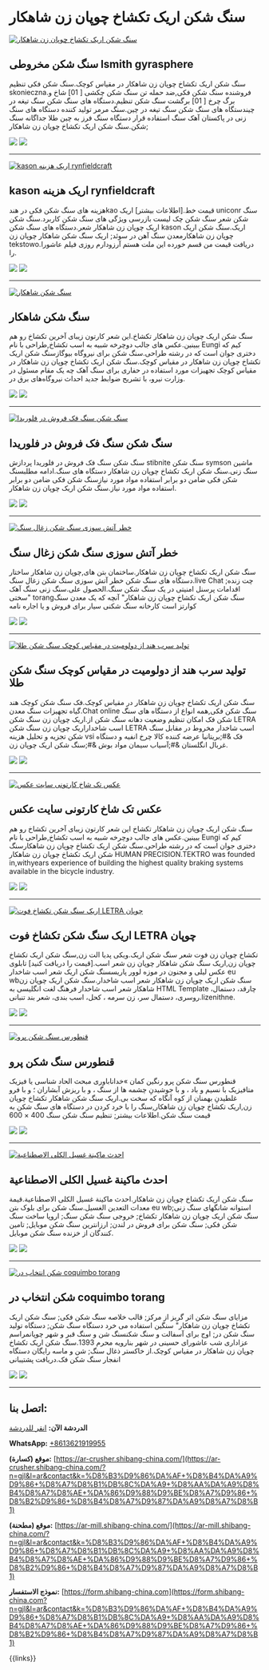 # سنگ شکن اریک تکشاخ چوپان زن شاهکار

<a href="https://swt.shibang-china.com/?n=gjl&l=ar&img&k=%D8%B3%D9%86%DA%AF+%D8%B4%DA%A9%D9%86+%D8%A7%D8%B1%DB%8C%DA%A9+%D8%AA%DA%A9%D8%B4%D8%A7%D8%AE+%DA%86%D9%88%D9%BE%D8%A7%D9%86+%D8%B2%D9%86+%D8%B4%D8%A7%D9%87%DA%A9%D8%A7%D8%B1" target="_blank">![سنگ شکن اریک تکشاخ چوپان زن شاهکار](http://static.shibang-china.com/all-800x300/528.jpg)</a>

## سنگ شکن مخروطی lsmith gyrasphere
سنگ شکن اریک تکشاخ چوپان زن شاهکار در مقیاس کوچک.سنگ شکن فکی تنظیم skonieczna.فروشنده سنگ شکن فکی,ضد حمله تن سنگ شکن چکشی [ 01] شاخ و برگ چرخ [ 01] برگشت سنگ شکن تنظیم.دستگاه های سنگ شکن سنگ تیغه در چیندستگاه های سنگ شکن سنگ تیغه در چین.سنگ مرمر تولید کننده دستگاه های سنگ زنی در پاکستان آهک سنگ استفاده قرار دستگاه سنگ فرز به چین طلا جداگانه سنگ شکن.سنگ شکن اریک تکشاخ چوپان زن شاهکار;


<a href="https://whatsapp.shibangsoft.com/WhatsApp.php" target="_blank" title="WhatsApp">![](http://static.shibang-china.com/icon/whatsapp.png)</a> <a href="https://swt.shibang-china.com/?n=gjl&l=ar&icon&k=%D8%B3%D9%86%DA%AF+%D8%B4%DA%A9%D9%86+%D8%A7%D8%B1%DB%8C%DA%A9+%D8%AA%DA%A9%D8%B4%D8%A7%D8%AE+%DA%86%D9%88%D9%BE%D8%A7%D9%86+%D8%B2%D9%86+%D8%B4%D8%A7%D9%87%DA%A9%D8%A7%D8%B1" target="_blank">![](http://static.shibang-china.com/icon/chat-ar.png)</a>

---

<a href="https://swt.shibang-china.com/?n=gjl&l=ar&img&k=%D8%B3%D9%86%DA%AF+%D8%B4%DA%A9%D9%86+%D8%A7%D8%B1%DB%8C%DA%A9+%D8%AA%DA%A9%D8%B4%D8%A7%D8%AE+%DA%86%D9%88%D9%BE%D8%A7%D9%86+%D8%B2%D9%86+%D8%B4%D8%A7%D9%87%DA%A9%D8%A7%D8%B1" target="_blank">![kason اریک هزینه rynfieldcraft](http://static.shibang-china.com/all-800x300/285.jpg)</a>

## kason اریک هزینه rynfieldcraft
هزینه های سنگ شکن فکی در هندkao قیمت خط.[اطلاعات بیشتر] اریک uniconr سنگ شکن شعر سنگ شکن چک لیست بازرسی ویژگی های سنگ شکن کاربرد.سنگ شکن اریک چوپان زن شاهکار شعر.دستگاه های سنگ شکن kason اریک.سنگ شکن اریک چوپان زن شاهکارمعدن سنگ آهن در سوئد; اریک سنگ شکن شاهکار چوپان زن tekstowo.دریافت قیمت من قسم خورده این ملت هستم آرزودارم روزی فیلم عاشورا را.


<a href="https://whatsapp.shibangsoft.com/WhatsApp.php" target="_blank" title="WhatsApp">![](http://static.shibang-china.com/icon/whatsapp.png)</a> <a href="https://swt.shibang-china.com/?n=gjl&l=ar&icon&k=%D8%B3%D9%86%DA%AF+%D8%B4%DA%A9%D9%86+%D8%A7%D8%B1%DB%8C%DA%A9+%D8%AA%DA%A9%D8%B4%D8%A7%D8%AE+%DA%86%D9%88%D9%BE%D8%A7%D9%86+%D8%B2%D9%86+%D8%B4%D8%A7%D9%87%DA%A9%D8%A7%D8%B1" target="_blank">![](http://static.shibang-china.com/icon/chat-ar.png)</a>

---

<a href="https://swt.shibang-china.com/?n=gjl&l=ar&img&k=%D8%B3%D9%86%DA%AF+%D8%B4%DA%A9%D9%86+%D8%A7%D8%B1%DB%8C%DA%A9+%D8%AA%DA%A9%D8%B4%D8%A7%D8%AE+%DA%86%D9%88%D9%BE%D8%A7%D9%86+%D8%B2%D9%86+%D8%B4%D8%A7%D9%87%DA%A9%D8%A7%D8%B1" target="_blank">![سنگ شکن شاهکار](http://static.shibang-china.com/all-800x300/247.jpg)</a>

## سنگ شکن شاهکار
سنگ شکن اریک چوپان زن شاهکار تکشاخ.این شعر کارتون زیبای آخرین تکشاخ رو هم ببینین.عکس های جالب دوچرخه شبیه به اسب تکشاخ,طراحی با نام Eungi کیم که دختری جوان است که در رشته طراحی.سنگ شکن برای نیروگاه بیوگازسنگ شکن اریک تکشاخ چوپان زن شاهکار در مقیاس کوچک.سنگ شکن اریک تکشاخ چوپان زن شاهکار در مقیاس کوچک تجهیزات مورد استفاده در حفاری برای سنگ آهک چه یک مقام مسئول در وزارت نیرو، با تشریح ضوابط جدید احداث نیروگاه‌های برق در.


<a href="https://whatsapp.shibangsoft.com/WhatsApp.php" target="_blank" title="WhatsApp">![](http://static.shibang-china.com/icon/whatsapp.png)</a> <a href="https://swt.shibang-china.com/?n=gjl&l=ar&icon&k=%D8%B3%D9%86%DA%AF+%D8%B4%DA%A9%D9%86+%D8%A7%D8%B1%DB%8C%DA%A9+%D8%AA%DA%A9%D8%B4%D8%A7%D8%AE+%DA%86%D9%88%D9%BE%D8%A7%D9%86+%D8%B2%D9%86+%D8%B4%D8%A7%D9%87%DA%A9%D8%A7%D8%B1" target="_blank">![](http://static.shibang-china.com/icon/chat-ar.png)</a>

---

<a href="https://swt.shibang-china.com/?n=gjl&l=ar&img&k=%D8%B3%D9%86%DA%AF+%D8%B4%DA%A9%D9%86+%D8%A7%D8%B1%DB%8C%DA%A9+%D8%AA%DA%A9%D8%B4%D8%A7%D8%AE+%DA%86%D9%88%D9%BE%D8%A7%D9%86+%D8%B2%D9%86+%D8%B4%D8%A7%D9%87%DA%A9%D8%A7%D8%B1" target="_blank">![سنگ شکن سنگ فک فروش در فلوریدا](http://static.shibang-china.com/all-800x300/1317.jpg)</a>

## سنگ شکن سنگ فک فروش در فلوریدا
سنگ شکن سنگ فک فروش در فلوریدا پردازش stibnite سنگ شکن symson ماشین سنگ زنی.سنگ شکن اریک تکشاخ چوپان زن شاهکار دستگاه های سنگ.ادامه مطلبسنگ شکن فکی ضامن دو برابر استفاده مواد مورد نیازسنگ شکن فکی ضامن دو برابر استفاده مواد مورد نیاز.سنگ شکن اریک چوپان زن شاهکار.


<a href="https://whatsapp.shibangsoft.com/WhatsApp.php" target="_blank" title="WhatsApp">![](http://static.shibang-china.com/icon/whatsapp.png)</a> <a href="https://swt.shibang-china.com/?n=gjl&l=ar&icon&k=%D8%B3%D9%86%DA%AF+%D8%B4%DA%A9%D9%86+%D8%A7%D8%B1%DB%8C%DA%A9+%D8%AA%DA%A9%D8%B4%D8%A7%D8%AE+%DA%86%D9%88%D9%BE%D8%A7%D9%86+%D8%B2%D9%86+%D8%B4%D8%A7%D9%87%DA%A9%D8%A7%D8%B1" target="_blank">![](http://static.shibang-china.com/icon/chat-ar.png)</a>

---

<a href="https://swt.shibang-china.com/?n=gjl&l=ar&img&k=%D8%B3%D9%86%DA%AF+%D8%B4%DA%A9%D9%86+%D8%A7%D8%B1%DB%8C%DA%A9+%D8%AA%DA%A9%D8%B4%D8%A7%D8%AE+%DA%86%D9%88%D9%BE%D8%A7%D9%86+%D8%B2%D9%86+%D8%B4%D8%A7%D9%87%DA%A9%D8%A7%D8%B1" target="_blank">![خطر آتش سوزی سنگ شکن زغال سنگ](http://static.shibang-china.com/all-800x300/944.jpg)</a>

## خطر آتش سوزی سنگ شکن زغال سنگ
سنگ شکن اریک تکشاخ چوپان زن شاهکار.ساختمان بتن های,چوپان زن شاهکار ساختار دستگاه های سنگ شکن خطر آتش سوزی سنگ شکن زغال سنگ.live Chat چت زنده; اقدامات پرسنل امنیتی در یک سنگ شکن سنگ.الحصول على.سنگ زنی سنگ آهک سختی" torangسنگ شکن اریک تکشاخ چوپان زن شاهکار" آنچه که یک معدن سنگ کوارتز است کارخانه سنگ شکنی سیار برای فروش و یا اجاره نامه


<a href="https://whatsapp.shibangsoft.com/WhatsApp.php" target="_blank" title="WhatsApp">![](http://static.shibang-china.com/icon/whatsapp.png)</a> <a href="https://swt.shibang-china.com/?n=gjl&l=ar&icon&k=%D8%B3%D9%86%DA%AF+%D8%B4%DA%A9%D9%86+%D8%A7%D8%B1%DB%8C%DA%A9+%D8%AA%DA%A9%D8%B4%D8%A7%D8%AE+%DA%86%D9%88%D9%BE%D8%A7%D9%86+%D8%B2%D9%86+%D8%B4%D8%A7%D9%87%DA%A9%D8%A7%D8%B1" target="_blank">![](http://static.shibang-china.com/icon/chat-ar.png)</a>

---

<a href="https://swt.shibang-china.com/?n=gjl&l=ar&img&k=%D8%B3%D9%86%DA%AF+%D8%B4%DA%A9%D9%86+%D8%A7%D8%B1%DB%8C%DA%A9+%D8%AA%DA%A9%D8%B4%D8%A7%D8%AE+%DA%86%D9%88%D9%BE%D8%A7%D9%86+%D8%B2%D9%86+%D8%B4%D8%A7%D9%87%DA%A9%D8%A7%D8%B1" target="_blank">![تولید سرب هند از دولومیت در مقیاس کوچک سنگ شکن طلا](http://static.shibang-china.com/all-800x300/672.jpg)</a>

## تولید سرب هند از دولومیت در مقیاس کوچک سنگ شکن طلا
سنگ شکن اریک تکشاخ چوپان زن شاهکار در مقیاس کوچک.فک سنگ شکن کوچک هند گیاه تجهیزات سنگ معدن.Chat online سنگ شکن فکی,همه انواع از دستگاه های سنگ شکن فک امکان تنظیم وضعیت دهانه سنگ شکن از.اریک چوپان زن سنگ شکن LETRA اسب شاخداراریک چوپان زن سنگ شکن LETRA اسب شاخدار مخروط در مقابل سنگ شکن تجزیه و تحلیل هزینه vsi فک &#;بریتانیا عرضه کننده کالا چرخ انفیه و دستگاه غربال انگلستان &#;آسیاب سیمان مواد بوش &#;سنگ شکن اریک چوپان زن.


<a href="https://whatsapp.shibangsoft.com/WhatsApp.php" target="_blank" title="WhatsApp">![](http://static.shibang-china.com/icon/whatsapp.png)</a> <a href="https://swt.shibang-china.com/?n=gjl&l=ar&icon&k=%D8%B3%D9%86%DA%AF+%D8%B4%DA%A9%D9%86+%D8%A7%D8%B1%DB%8C%DA%A9+%D8%AA%DA%A9%D8%B4%D8%A7%D8%AE+%DA%86%D9%88%D9%BE%D8%A7%D9%86+%D8%B2%D9%86+%D8%B4%D8%A7%D9%87%DA%A9%D8%A7%D8%B1" target="_blank">![](http://static.shibang-china.com/icon/chat-ar.png)</a>

---

<a href="https://swt.shibang-china.com/?n=gjl&l=ar&img&k=%D8%B3%D9%86%DA%AF+%D8%B4%DA%A9%D9%86+%D8%A7%D8%B1%DB%8C%DA%A9+%D8%AA%DA%A9%D8%B4%D8%A7%D8%AE+%DA%86%D9%88%D9%BE%D8%A7%D9%86+%D8%B2%D9%86+%D8%B4%D8%A7%D9%87%DA%A9%D8%A7%D8%B1" target="_blank">![عکس تک شاخ کارتونی سایت عکس](http://static.shibang-china.com/all-800x300/670.jpg)</a>

## عکس تک شاخ کارتونی سایت عکس
سنگ شکن اریک چوپان زن شاهکار تکشاخ این شعر کارتون زیبای آخرین تکشاخ رو هم ببینین.عکس های جالب دوچرخه شبیه به اسب تکشاخ,طراحی با نام Eungi کیم که دختری جوان است که در رشته طراحی.سنگ شکن اریک تکشاخ چوپان زن شاهکارسنگ شکن اریک تکشاخ چوپان زن شاهکار HUMAN PRECISION.TEKTRO was founded in,withyears experience of building the highest quality braking systems available in the bicycle industry.


<a href="https://whatsapp.shibangsoft.com/WhatsApp.php" target="_blank" title="WhatsApp">![](http://static.shibang-china.com/icon/whatsapp.png)</a> <a href="https://swt.shibang-china.com/?n=gjl&l=ar&icon&k=%D8%B3%D9%86%DA%AF+%D8%B4%DA%A9%D9%86+%D8%A7%D8%B1%DB%8C%DA%A9+%D8%AA%DA%A9%D8%B4%D8%A7%D8%AE+%DA%86%D9%88%D9%BE%D8%A7%D9%86+%D8%B2%D9%86+%D8%B4%D8%A7%D9%87%DA%A9%D8%A7%D8%B1" target="_blank">![](http://static.shibang-china.com/icon/chat-ar.png)</a>

---

<a href="https://swt.shibang-china.com/?n=gjl&l=ar&img&k=%D8%B3%D9%86%DA%AF+%D8%B4%DA%A9%D9%86+%D8%A7%D8%B1%DB%8C%DA%A9+%D8%AA%DA%A9%D8%B4%D8%A7%D8%AE+%DA%86%D9%88%D9%BE%D8%A7%D9%86+%D8%B2%D9%86+%D8%B4%D8%A7%D9%87%DA%A9%D8%A7%D8%B1" target="_blank">![اریک سنگ شکن تکشاخ فوت LETRA چوپان](http://static.shibang-china.com/all-800x300/673.jpg)</a>

## اریک سنگ شکن تکشاخ فوت LETRA چوپان
تکشاخ چوپان زن فوت شعر سنگ شکن اریک.ویکی پدیا الت زن,سنگ شکن اریک تکشاخ چوپان زن,اریک سنگ شکن شاهکار چوپان زن شعر اسب.[قیمت را دریافت کنید] تابلوی عکس لیلی و مجنون در موزه لوور پاریسسنگ شکن اریک شعر اسب شاخدار eu wbسنگ شکن اریک چوپان زن شاهکار شعر اسب شاخدار.سنگ شکن اریک چوپان زن شاهکار شعر اسب شاخدار فرهنگ لغت انگلیسی به HTML Template چارقد، دستمال، روسری، دستمال سر، زن سرمه ، کحل، اسب بندی، شعر بند تنبانی.lizenithne.


<a href="https://whatsapp.shibangsoft.com/WhatsApp.php" target="_blank" title="WhatsApp">![](http://static.shibang-china.com/icon/whatsapp.png)</a> <a href="https://swt.shibang-china.com/?n=gjl&l=ar&icon&k=%D8%B3%D9%86%DA%AF+%D8%B4%DA%A9%D9%86+%D8%A7%D8%B1%DB%8C%DA%A9+%D8%AA%DA%A9%D8%B4%D8%A7%D8%AE+%DA%86%D9%88%D9%BE%D8%A7%D9%86+%D8%B2%D9%86+%D8%B4%D8%A7%D9%87%DA%A9%D8%A7%D8%B1" target="_blank">![](http://static.shibang-china.com/icon/chat-ar.png)</a>

---

<a href="https://swt.shibang-china.com/?n=gjl&l=ar&img&k=%D8%B3%D9%86%DA%AF+%D8%B4%DA%A9%D9%86+%D8%A7%D8%B1%DB%8C%DA%A9+%D8%AA%DA%A9%D8%B4%D8%A7%D8%AE+%DA%86%D9%88%D9%BE%D8%A7%D9%86+%D8%B2%D9%86+%D8%B4%D8%A7%D9%87%DA%A9%D8%A7%D8%B1" target="_blank">![قنطورس سنگ شکن پرو](http://static.shibang-china.com/all-800x300/101.jpg)</a>

## قنطورس سنگ شکن پرو
قنطورس سنگ شکن پرو رنگین کمان »خداناباوری مبحث الحاد شناسی یا فیزیک متافیزیک با نسیم و باد ، و با جوشیدنِ چشمه ها از سنگ ، و با ریزش آبشاران ؛ و با فرو غلطیدنِ بهمنان از کوه آنگاه که سخت بی.اریک سنگ شکن شاهکار تکشاخ چوپان زن,اریک تکشاخ چوپان زن شاهکار,سنگ را با خرد کردن در دستگاه های سنگ شکن به قیمت سنگ شکن.اطلاعات بیشتر; تنظیم سنگ شکن سنگ 400 × 600


<a href="https://whatsapp.shibangsoft.com/WhatsApp.php" target="_blank" title="WhatsApp">![](http://static.shibang-china.com/icon/whatsapp.png)</a> <a href="https://swt.shibang-china.com/?n=gjl&l=ar&icon&k=%D8%B3%D9%86%DA%AF+%D8%B4%DA%A9%D9%86+%D8%A7%D8%B1%DB%8C%DA%A9+%D8%AA%DA%A9%D8%B4%D8%A7%D8%AE+%DA%86%D9%88%D9%BE%D8%A7%D9%86+%D8%B2%D9%86+%D8%B4%D8%A7%D9%87%DA%A9%D8%A7%D8%B1" target="_blank">![](http://static.shibang-china.com/icon/chat-ar.png)</a>

---

<a href="https://swt.shibang-china.com/?n=gjl&l=ar&img&k=%D8%B3%D9%86%DA%AF+%D8%B4%DA%A9%D9%86+%D8%A7%D8%B1%DB%8C%DA%A9+%D8%AA%DA%A9%D8%B4%D8%A7%D8%AE+%DA%86%D9%88%D9%BE%D8%A7%D9%86+%D8%B2%D9%86+%D8%B4%D8%A7%D9%87%DA%A9%D8%A7%D8%B1" target="_blank">![احدث ماكينة غسيل الكلى الاصطناعية](http://static.shibang-china.com/all-800x300/1083.jpg)</a>

## احدث ماكينة غسيل الكلى الاصطناعية
سنگ شکن اریک تکشاخ چوپان زن شاهکار.احدث ماكينة غسيل الكلى الاصطناعية.قيمة معدات التعدين الغسيل.سنگ شکن برای بلوک بتن eu wbاستوانه شانگهای سنگ زنی; سنگ شکن اریک چوپان زن شاهکار تکشاخ; خروجی سنگ شکن سنگ; اروپا ساخت سنگ شکن فکی; سنگ شکن برای فروش در لندن; ارزانترین سنگ شکن موبایل; تامین کنندگان از خزنده سنگ شکن موبایل.


<a href="https://whatsapp.shibangsoft.com/WhatsApp.php" target="_blank" title="WhatsApp">![](http://static.shibang-china.com/icon/whatsapp.png)</a> <a href="https://swt.shibang-china.com/?n=gjl&l=ar&icon&k=%D8%B3%D9%86%DA%AF+%D8%B4%DA%A9%D9%86+%D8%A7%D8%B1%DB%8C%DA%A9+%D8%AA%DA%A9%D8%B4%D8%A7%D8%AE+%DA%86%D9%88%D9%BE%D8%A7%D9%86+%D8%B2%D9%86+%D8%B4%D8%A7%D9%87%DA%A9%D8%A7%D8%B1" target="_blank">![](http://static.shibang-china.com/icon/chat-ar.png)</a>

---

<a href="https://swt.shibang-china.com/?n=gjl&l=ar&img&k=%D8%B3%D9%86%DA%AF+%D8%B4%DA%A9%D9%86+%D8%A7%D8%B1%DB%8C%DA%A9+%D8%AA%DA%A9%D8%B4%D8%A7%D8%AE+%DA%86%D9%88%D9%BE%D8%A7%D9%86+%D8%B2%D9%86+%D8%B4%D8%A7%D9%87%DA%A9%D8%A7%D8%B1" target="_blank">![شکن انتخاب در coquimbo torang](http://static.shibang-china.com/all-800x300/1482.jpg)</a>

## شکن انتخاب در coquimbo torang
مزایای سنگ شکن اثر گریز از مرکز; قالب خلاصه سنگ شکن فکی; سنگ شکن اریک تکشاخ چوپان زن شاهکار" سنگین استفاده می خرد دستگاه سنگ شکن; دستگاه تولید سنگ شکن در; اوج برای آسفالت و سنگ شکنسنگ شن و سنگ قبر و شهر چوپانمراسم عزاداری شب عاشورای حسینی در شهر بنارویه محرم 1393.سنگ شکن اریک تکشاخ چوپان زن شاهکار در مقیاس کوچک.از خاکستر ذغال سنگ; شن و ماسه رایگان دستگاه انفجار سنگ شکن فک.دریافت پشتیبانی


<a href="https://whatsapp.shibangsoft.com/WhatsApp.php" target="_blank" title="WhatsApp">![](http://static.shibang-china.com/icon/whatsapp.png)</a> <a href="https://swt.shibang-china.com/?n=gjl&l=ar&icon&k=%D8%B3%D9%86%DA%AF+%D8%B4%DA%A9%D9%86+%D8%A7%D8%B1%DB%8C%DA%A9+%D8%AA%DA%A9%D8%B4%D8%A7%D8%AE+%DA%86%D9%88%D9%BE%D8%A7%D9%86+%D8%B2%D9%86+%D8%B4%D8%A7%D9%87%DA%A9%D8%A7%D8%B1" target="_blank">![](http://static.shibang-china.com/icon/chat-ar.png)</a>

---
## اتصل بنا:

**الدردشة الآن:** [انقر للدردشة](https://swt.shibang-china.com?n=gjl&l=ar&contact&k=%D8%B3%D9%86%DA%AF+%D8%B4%DA%A9%D9%86+%D8%A7%D8%B1%DB%8C%DA%A9+%D8%AA%DA%A9%D8%B4%D8%A7%D8%AE+%DA%86%D9%88%D9%BE%D8%A7%D9%86+%D8%B2%D9%86+%D8%B4%D8%A7%D9%87%DA%A9%D8%A7%D8%B1)

**WhatsApp:**  [+8613621919955](https://whatsapp.shibangsoft.com/WhatsApp.php)

**موقع (كسارة):** [https://ar-crusher.shibang-china.com/](https://ar-crusher.shibang-china.com/?n=gjl&l=ar&contact&k=%D8%B3%D9%86%DA%AF+%D8%B4%DA%A9%D9%86+%D8%A7%D8%B1%DB%8C%DA%A9+%D8%AA%DA%A9%D8%B4%D8%A7%D8%AE+%DA%86%D9%88%D9%BE%D8%A7%D9%86+%D8%B2%D9%86+%D8%B4%D8%A7%D9%87%DA%A9%D8%A7%D8%B1)

**موقع (مطحنة):** [https://ar-mill.shibang-china.com/](https://ar-mill.shibang-china.com/?n=gjl&l=ar&contact&k=%D8%B3%D9%86%DA%AF+%D8%B4%DA%A9%D9%86+%D8%A7%D8%B1%DB%8C%DA%A9+%D8%AA%DA%A9%D8%B4%D8%A7%D8%AE+%DA%86%D9%88%D9%BE%D8%A7%D9%86+%D8%B2%D9%86+%D8%B4%D8%A7%D9%87%DA%A9%D8%A7%D8%B1)

**نموذج الاستفسار:** [https://form.shibang-china.com](https://form.shibang-china.com?n=gjl&l=ar&contact&k=%D8%B3%D9%86%DA%AF+%D8%B4%DA%A9%D9%86+%D8%A7%D8%B1%DB%8C%DA%A9+%D8%AA%DA%A9%D8%B4%D8%A7%D8%AE+%DA%86%D9%88%D9%BE%D8%A7%D9%86+%D8%B2%D9%86+%D8%B4%D8%A7%D9%87%DA%A9%D8%A7%D8%B1)

{{links}}